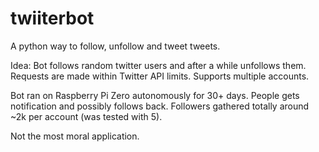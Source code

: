# twiiterbot
A python way to follow, unfollow and tweet tweets.

Idea:
Bot follows random twitter users and after a while unfollows them. Requests are made within Twitter API limits. Supports multiple accounts.

Bot ran on Raspberry Pi Zero autonomously for 30+ days. People gets notification and possibly follows back.
Followers gathered totally around ~2k per account (was tested with 5).

Not the most moral application.
